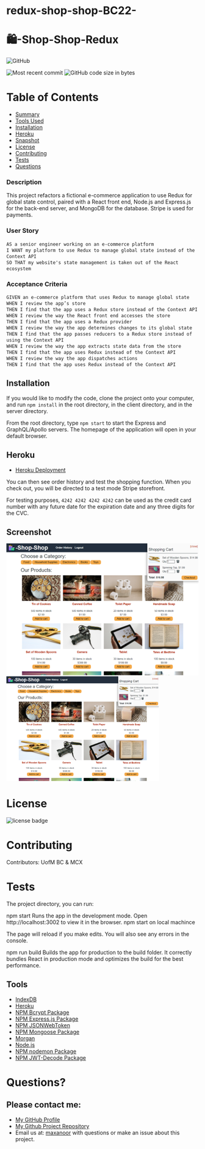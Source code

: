 # redux-shop-shop-BC22-

# 🛍️-Shop-Shop-Redux

  ![GitHub](https://img.shields.io/github/license/kpehl/shop-shop-redux?style=plastic)
  
  ![Most recent commit](https://img.shields.io/github/last-commit/kpehl/shop-shop-redux)
  ![GitHub code size in bytes](https://img.shields.io/github/languages/code-size/kpehl/shop-shop-redux)

# Table of Contents 
* [Summary](#description)
* [Tools Used](#tools)
* [Installation](#installation)
* [Heroku](#heroku)
* [Snapshot](#snapshot)
* [License](#license)
* [Contributing](#contributing)
* [Tests](#tests)
* [Questions](#questions)

### Description
This project refactors a fictional e-commerce application to use Redux for global state control, paired with a React front end, Node.js and Express.js for the back-end server, and MongoDB for the database. Stripe is used for payments.  

### User Story

```text
AS a senior engineer working on an e-commerce platform
I WANT my platform to use Redux to manage global state instead of the Context API
SO THAT my website's state management is taken out of the React ecosystem
```

### Acceptance Criteria

```text
GIVEN an e-commerce platform that uses Redux to manage global state
WHEN I review the app’s store
THEN I find that the app uses a Redux store instead of the Context API
WHEN I review the way the React front end accesses the store
THEN I find that the app uses a Redux provider
WHEN I review the way the app determines changes to its global state
THEN I find that the app passes reducers to a Redux store instead of using the Context API
WHEN I review the way the app extracts state data from the store
THEN I find that the app uses Redux instead of the Context API
WHEN I review the way the app dispatches actions
THEN I find that the app uses Redux instead of the Context API
```

## Installation
If you would like to modify the code, clone the project onto your computer, and run `npm install` in the root directory, in the client directory, and in the server directory.

From the root directory, type `npm start` to start the Express and GraphQL/Apollo servers. The homepage of the application will open in your default browser.

## Heroku
- [Heroku Deployment]()

You can then see order history and test the shopping function. When you check out, you will be directed to a test mode Stripe storefront.

For testing purposes, `4242 4242 4242 4242` can be used as the credit card number with any future date for the expiration date and any three digits for the CVC.

## Screenshot
![screenshot](shop-shop-screenshot.png)
<img width="400" alt=" 1st Image" src="shop-shop-screenshot.png">


# License
![license badge](https://img.shields.io/badge/license-MIT-brightgreen)

# Contributing
Contributors: UofM BC & MCX

# Tests
The project directory, you can run:

npm start
Runs the app in the development mode.
Open http://localhost:3002 to view it in the browser.
npm start on local machince

The page will reload if you make edits.
You will also see any errors in the console.

npm run build
Builds the app for production to the build folder.
It correctly bundles React in production mode and optimizes the build for the best performance.


## Tools 
- [IndexDB](https://developer.mozilla.org/en-US/docs/Web/API/IndexedDB_API)
- [Heroku](https://www.heroku.com)
- [NPM Bcrypt Package](https://www.npmjs.com/package/bcrypt)
- [NPM Express.js Package](https://www.npmjs.com/package/express)
- [NPM JSONWebToken](https://www.npmjs.com/package/jsonwebtoken)
- [NPM Mongoose Package](https://www.npmjs.com/package/mongoose)
- [Morgan](https://www.npmjs.com/package/morgan)
- [Node.js](https://nodejs.org/en/)
- [NPM nodemon Package](https://www.npmjs.com/package/nodemon)
- [NPM JWT-Decode Package](https://www.npmjs.com/package/jwt-decode)

  
# Questions?
## Please contact me:
  * [My GitHub Profile](https://github.com/Mcnoor/)
  * [My Github Project Repository](https://github.com/Mcnoor/redux-shop-shop-BC22-)
  * Email us at: [maxanoor](mailto:maxanoor@gmail.com.com) with questions or make an issue about this project.

